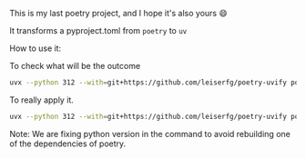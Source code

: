 This is my last poetry project, and I hope it's also yours :smile:

It transforms a pyproject.toml from `poetry` to `uv`

How to use it:

To check what will be the outcome
```sh
uvx --python 312 --with=git+https://github.com/leiserfg/poetry-uvify poetry uvify
```

To really apply it.

```sh
uvx --python 312 --with=git+https://github.com/leiserfg/poetry-uvify poetry uvify -r

```


Note: We are fixing python version in the command to avoid rebuilding one of the dependencies of poetry.
